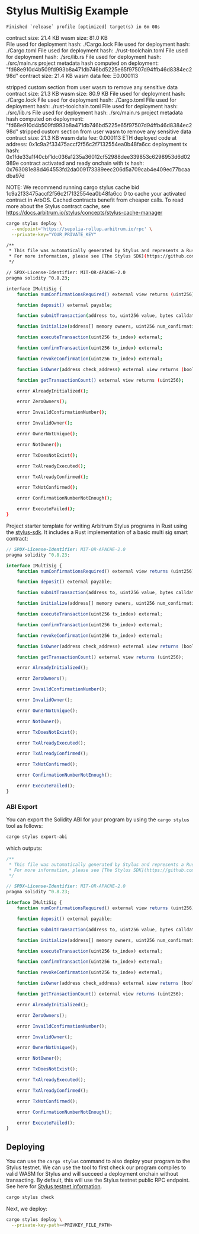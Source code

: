 # Stylus MultiSig Example

    Finished `release` profile [optimized] target(s) in 6m 08s
contract size: 21.4 KB
wasm size: 81.0 KB    
File used for deployment hash: ./Cargo.lock
File used for deployment hash: ./Cargo.toml
File used for deployment hash: ./rust-toolchain.toml
File used for deployment hash: ./src/lib.rs 
File used for deployment hash: ./src/main.rs
project metadata hash computed on deployment: "fd68e910d4b509fd993b8a471db746bd5225e65f97507d94ffb46d8384ec298d"
contract size: 21.4 KB
wasm data fee: Ξ0.000113

stripped custom section from user wasm to remove any sensitive data
contract size: 21.3 KB
wasm size: 80.9 KB
File used for deployment hash: ./Cargo.lock
File used for deployment hash: ./Cargo.toml
File used for deployment hash: ./rust-toolchain.toml
File used for deployment hash: ./src/lib.rs
File used for deployment hash: ./src/main.rs
project metadata hash computed on deployment: "fd68e910d4b509fd993b8a471db746bd5225e65f97507d94ffb46d8384ec298d"
stripped custom section from user wasm to remove any sensitive data
contract size: 21.3 KB
wasm data fee: 0.000113 ETH
deployed code at address: 0x1c9a2f33475accf2f56c2f7132554ea0b48fa6cc
deployment tx hash: 0x1fde33a1f40cbf1dc036a1235a36012cf52988dee339853c6298953d6d02989e
contract activated and ready onchain with tx hash: 0x763081e88d464553fd2da009173389eec206d5a709cab4e409ec77bcaadba97d

NOTE: We recommend running cargo stylus cache bid 1c9a2f33475accf2f56c2f7132554ea0b48fa6cc 0 to cache your activated contract in ArbOS.
Cached contracts benefit from cheaper calls. To read more about the Stylus contract cache, see
https://docs.arbitrum.io/stylus/concepts/stylus-cache-manager

```bash
cargo stylus deploy \
  --endpoint='https://sepolia-rollup.arbitrum.io/rpc' \
  --private-key="YOUR_PRIVATE_KEY"
  ```


```bash
/**
 * This file was automatically generated by Stylus and represents a Rust program.
 * For more information, please see [The Stylus SDK](https://github.com/OffchainLabs/stylus-sdk-rs).   
 */

// SPDX-License-Identifier: MIT-OR-APACHE-2.0
pragma solidity ^0.8.23;

interface IMultiSig {
    function numConfirmationsRequired() external view returns (uint256);

    function deposit() external payable;

    function submitTransaction(address to, uint256 value, bytes calldata data) external;

    function initialize(address[] memory owners, uint256 num_confirmations_required) external;

    function executeTransaction(uint256 tx_index) external;

    function confirmTransaction(uint256 tx_index) external;

    function revokeConfirmation(uint256 tx_index) external;

    function isOwner(address check_address) external view returns (bool);

    function getTransactionCount() external view returns (uint256);

    error AlreadyInitialized();

    error ZeroOwners();

    error InvaildConfirmationNumber();

    error InvalidOwner();

    error OwnerNotUnique();

    error NotOwner();

    error TxDoesNotExist();

    error TxAlreadyExecuted();

    error TxAlreadyConfirmed();

    error TxNotConfirmed();

    error ConfirmationNumberNotEnough();

    error ExecuteFailed();
}
```


Project starter template for writing Arbitrum Stylus programs in Rust using the [stylus-sdk](https://github.com/OffchainLabs/stylus-sdk-rs). It includes a Rust implementation of a basic multi sig smart contract:

```js
// SPDX-License-Identifier: MIT-OR-APACHE-2.0
pragma solidity ^0.8.23;

interface IMultiSig {
    function numConfirmationsRequired() external view returns (uint256);

    function deposit() external payable;

    function submitTransaction(address to, uint256 value, bytes calldata data) external;

    function initialize(address[] memory owners, uint256 num_confirmations_required) external;

    function executeTransaction(uint256 tx_index) external;

    function confirmTransaction(uint256 tx_index) external;

    function revokeConfirmation(uint256 tx_index) external;

    function isOwner(address check_address) external view returns (bool);

    function getTransactionCount() external view returns (uint256);

    error AlreadyInitialized();

    error ZeroOwners();

    error InvaildConfirmationNumber();

    error InvalidOwner();

    error OwnerNotUnique();

    error NotOwner();

    error TxDoesNotExist();

    error TxAlreadyExecuted();

    error TxAlreadyConfirmed();

    error TxNotConfirmed();

    error ConfirmationNumberNotEnough();

    error ExecuteFailed();
}
```

### ABI Export

You can export the Solidity ABI for your program by using the `cargo stylus` tool as follows:

```bash
cargo stylus export-abi
```

which outputs:

```js
/**
 * This file was automatically generated by Stylus and represents a Rust program.
 * For more information, please see [The Stylus SDK](https://github.com/OffchainLabs/stylus-sdk-rs).
 */

// SPDX-License-Identifier: MIT-OR-APACHE-2.0
pragma solidity ^0.8.23;

interface IMultiSig {
    function numConfirmationsRequired() external view returns (uint256);

    function deposit() external payable;

    function submitTransaction(address to, uint256 value, bytes calldata data) external;

    function initialize(address[] memory owners, uint256 num_confirmations_required) external;

    function executeTransaction(uint256 tx_index) external;

    function confirmTransaction(uint256 tx_index) external;

    function revokeConfirmation(uint256 tx_index) external;

    function isOwner(address check_address) external view returns (bool);

    function getTransactionCount() external view returns (uint256);

    error AlreadyInitialized();

    error ZeroOwners();

    error InvaildConfirmationNumber();

    error InvalidOwner();

    error OwnerNotUnique();

    error NotOwner();

    error TxDoesNotExist();

    error TxAlreadyExecuted();

    error TxAlreadyConfirmed();

    error TxNotConfirmed();

    error ConfirmationNumberNotEnough();

    error ExecuteFailed();
}
```

## Deploying

You can use the `cargo stylus` command to also deploy your program to the Stylus testnet. We can use the tool to first check
our program compiles to valid WASM for Stylus and will succeed a deployment onchain without transacting. By default, this will use the Stylus testnet public RPC endpoint. See here for [Stylus testnet information](https://docs.arbitrum.io/stylus/reference/testnet-information).

```bash
cargo stylus check
```

Next, we deploy:

```bash
cargo stylus deploy \
  --private-key-path=<PRIVKEY_FILE_PATH>
```
